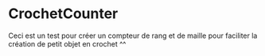 # CrochetCounter

Ceci est un test pour créer un compteur de rang et de maille pour faciliter la création de petit objet en crochet ^^
